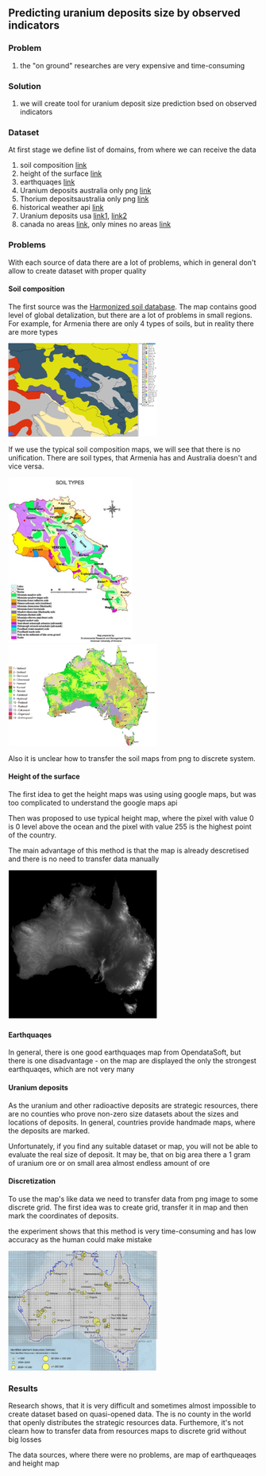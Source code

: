 ##  Predicting uranium deposits size by observed indicators

### Problem

1) the "on ground" researches are very expensive and time-consuming

### Solution

1) we will create tool for uranium deposit size prediction bsed on observed
indicators

### Dataset

At first stage we define list of domains, from where we can receive the data

1) soil composition [link](https://www.fao.org/soils-portal/data-hub/soil-maps-and-databases/harmonized-world-soil-database-v12/en/)
2) height of the surface [link](http://maps.google.com)
3) earthquaqes [link](https://public.opendatasoft.com/explore/dataset/significant-earthquake-database/table/?location=8,41.81636,46.7688&basemap=jawg.light)
1) Uranium deposits australia only png [link](https://www.ga.gov.au/digital-publication/aecr2021/uranium-and-thorium)
1) Thorium depositsaustralia only png [link](https://www.ga.gov.au/digital-publication/aecr2021/uranium-and-thorium)
1) historical weather api [link](https://open-meteo.com/en/docs/historical-weather-api#location_mode=csv_coordinates&timezone=Asia%2FBangkok)
2) Uranium deposits usa [link1](https://www.arcgis.com/home/item.html?id=1ddc80916bb742cfb439fef2cfe56b8d), [link2](https://www.sciencebase.gov/catalog/item/5d1ce678e4b0941bde64cd71)
3) canada no areas [link](https://world-nuclear.org/information-library/country-profiles/countries-a-f/canada-uranium.aspx), only mines no areas [link](https://open.canada.ca/data/en/dataset/ce375e21-8893-11e0-8e6c-6cf049291510)

### Problems

With each source of data there are a lot of problems, which in general don't allow to
create dataset with proper quality

#### Soil composition 

The first source was the [Harmonized soil database](https://www.fao.org/soils-portal/data-hub/soil-maps-and-databases/harmonized-world-soil-database-v12/en/).
The map contains good level of global detalization, but there are a lot of problems 
in small regions. For example, for Armenia there are only 4 types of soils, but in reality there are 
more types

<img src="images/soil_types.jpg" width="300" />

If we use the typical soil composition maps, we will see that there is no unification. There are soil types, that
Armenia has and Australia doesn't and vice versa. 

![biba](images/soil_type_arm.png)<img src="images/soil_type_au.jpg" width="300" />

Also it is unclear how to transfer the soil maps from png to discrete system. 

#### Height of the surface

The first idea to get the height maps was using using google maps, but was too
complicated to understand the google maps api 

Then was proposed to use typical height map, where the pixel with value 0 is 0 level 
above the ocean and the pixel with value 255 is the highest point of the country. 

The main advantage of this method is that the map is already descretised and there is
no need to transfer data manually

<img src="images/height_au.png" width="300" />

#### Earthquaqes

In general, there is one good earthquaqes map from OpendataSoft, but there is one
disadvantage - on the map are displayed the only the strongest earthquaqes, which 
are not very many

#### Uranium deposits

As the uranium and other radioactive deposits are strategic resources, there are no 
counties who prove non-zero size datasets about the sizes and locations of deposits. 
In general, countries provide handmade maps, where the deposits are marked. 

Unfortunately, if you find any suitable dataset or map, you will not be able to 
evaluate the real size of deposit. It may be, that on big area there a 1 gram of 
uranium ore or on small area almost endless amount of ore

#### Discretization 

To use the map's like data we need to transfer data from png image to some discrete
grid. The first idea was to  create grid, transfer it in map and then mark
the coordinates of deposits. 

the experiment shows that this method is very time-consuming and has low accuracy 
as the human could make mistake 

<img src="images/uranium_grid.png" width="300" />


### Results

Research shows, that it is very difficult and sometimes almost impossible 
to create dataset based on quasi-opened data. 
The is no county in the world that openly distributes the strategic resources data.
Furthemore, it's not clearn how to transfer data from resources maps to discrete grid
without big losses

The data sources, where there were no problems, are map of earthqueaqes and height map

